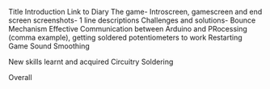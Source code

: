 Title
Introduction
Link to Diary
The game- Introscreen, gamescreen and end screen screenshots- 1 line descriptions
Challenges and solutions- 
Bounce Mechanism
Effective Communication between Arduino and PRocessing (comma example), getting soldered potentiometers to work
Restarting Game
Sound Smoothing


New skills learnt and acquired
Circuitry 
Soldering 


Overall



